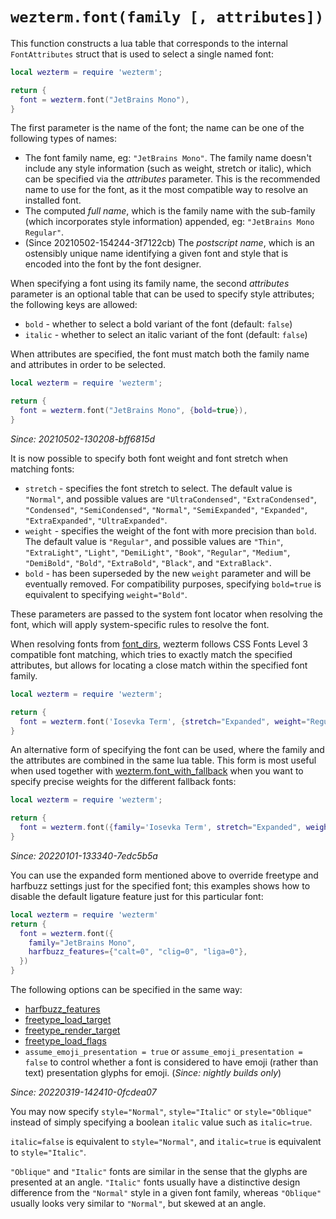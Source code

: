 # `wezterm.font(family [, attributes])`

This function constructs a lua table that corresponds to the internal `FontAttributes`
struct that is used to select a single named font:

```lua
local wezterm = require 'wezterm';

return {
  font = wezterm.font("JetBrains Mono"),
}
```

The first parameter is the name of the font; the name can be one of the following types of names:

* The font family name, eg: `"JetBrains Mono"`.  The family name doesn't include any style information (such as weight, stretch or italic), which can be specified via the *attributes* parameter.  This is the recommended name to use for the font, as it the most compatible way to resolve an installed font.
* The computed *full name*, which is the family name with the sub-family (which incorporates style information) appended, eg: `"JetBrains Mono Regular"`.
* (Since 20210502-154244-3f7122cb) The *postscript name*, which is an ostensibly unique name identifying a given font and style that is encoded into the font by the font designer.

When specifying a font using its family name, the second *attributes* parameter
is an optional table that can be used to specify style attributes; the
following keys are allowed:

* `bold` - whether to select a bold variant of the font (default: `false`)
* `italic` - whether to select an italic variant of the font (default: `false`)

When attributes are specified, the font must match both the family name and attributes in order to be selected.

```lua
local wezterm = require 'wezterm';

return {
  font = wezterm.font("JetBrains Mono", {bold=true}),
}
```

*Since: 20210502-130208-bff6815d*

It is now possible to specify both font weight and font stretch when matching fonts:

* `stretch` - specifies the font stretch to select.  The default value is `"Normal"`, and possible values are `"UltraCondensed"`, `"ExtraCondensed"`, `"Condensed"`, `"SemiCondensed"`, `"Normal"`, `"SemiExpanded"`, `"Expanded"`, `"ExtraExpanded"`, `"UltraExpanded"`.
* `weight` - specifies the weight of the font with more precision than `bold`.  The default value is `"Regular"`, and possible values are `"Thin"`, `"ExtraLight"`, `"Light"`, `"DemiLight"`, `"Book"`, `"Regular"`, `"Medium"`, `"DemiBold"`, `"Bold"`, `"ExtraBold"`, `"Black"`, and `"ExtraBlack"`.
* `bold` - has been superseded by the new `weight` parameter and will be eventually removed.  For compatibility purposes, specifying `bold=true` is equivalent to specifying `weight="Bold"`.

These parameters are passed to the system font locator when resolving
the font, which will apply system-specific rules to resolve the font.

When resolving fonts from [font_dirs](../config/font_dirs.md), wezterm follows CSS Fonts
Level 3 compatible font matching, which tries to exactly match the specified
attributes, but allows for locating a close match within the specified font
family.

```lua
local wezterm = require 'wezterm';

return {
  font = wezterm.font('Iosevka Term', {stretch="Expanded", weight="Regular"}),
}
```

An alternative form of specifying the font can be used, where the family and the attributes
are combined in the same lua table.  This form is most useful when used together with
[wezterm.font_with_fallback](font_with_fallback.md) when you want to specify precise
weights for the different fallback fonts:

```lua
local wezterm = require 'wezterm';

return {
  font = wezterm.font({family='Iosevka Term', stretch="Expanded", weight="Regular"}),
}
```

*Since: 20220101-133340-7edc5b5a*

You can use the expanded form mentioned above to override freetype and harfbuzz
settings just for the specified font; this examples shows how to disable the
default ligature feature just for this particular font:

```lua
local wezterm = require 'wezterm'
return {
  font = wezterm.font({
    family="JetBrains Mono",
    harfbuzz_features={"calt=0", "clig=0", "liga=0"},
  })
}
```

The following options can be specified in the same way:

* [harfbuzz_features](../../font-shaping.md)
* [freetype_load_target](../config/freetype_load_target.md)
* [freetype_render_target](../config/freetype_render_target.md)
* [freetype_load_flags](../config/freetype_load_flags.md)
* `assume_emoji_presentation = true` or `assume_emoji_presentation = false` to control whether a font is considered to have emoji (rather than text) presentation glyphs for emoji. (*Since: nightly builds only*)

*Since: 20220319-142410-0fcdea07*

You may now specify `style="Normal"`, `style="Italic"` or `style="Oblique"`
instead of simply specifying a boolean `italic` value such as `italic=true`.

`italic=false` is equivalent to `style="Normal"`, and `italic=true` is
equivalent to `style="Italic"`.

`"Oblique"` and `"Italic"` fonts are similar in the sense that the glyphs
are presented at an angle.  `"Italic"` fonts usually have a distinctive
design difference from the `"Normal"` style in a given font family,
whereas `"Oblique"` usually looks very similar to `"Normal"`, but skewed
at an angle.

